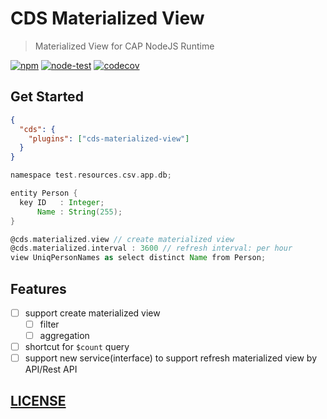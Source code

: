 # CDS Materialized View

> Materialized View for CAP NodeJS Runtime

[![npm](https://img.shields.io/npm/v/cds-materialized-view)](https://www.npmjs.com/package/cds-materialized-view)
[![node-test](https://github.com/Soontao/cds-materialized-view/actions/workflows/nodejs.yml/badge.svg)](https://github.com/Soontao/cds-materialized-view/actions/workflows/nodejs.yml)
[![codecov](https://codecov.io/gh/Soontao/cds-materialized-view/branch/main/graph/badge.svg?token=xzBkWloYNR)](https://codecov.io/gh/Soontao/cds-materialized-view)

## Get Started

```json
{
  "cds": {
    "plugins": ["cds-materialized-view"]
  }
}
```

```groovy
namespace test.resources.csv.app.db;

entity Person {
  key ID   : Integer;
      Name : String(255);
}

@cds.materialized.view // create materialized view
@cds.materialized.interval : 3600 // refresh interval: per hour
view UniqPersonNames as select distinct Name from Person;
```

## Features

- [ ] support create materialized view
  - [ ] filter
  - [ ] aggregation
- [ ] shortcut for `$count` query
- [ ] support new service(interface) to support refresh materialized view by API/Rest API

## [LICENSE](./LICENSE)
